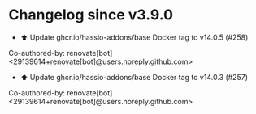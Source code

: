 # Changelog since v3.9.0
- ⬆️ Update ghcr.io/hassio-addons/base Docker tag to v14.0.5 (#258)

Co-authored-by: renovate[bot] <29139614+renovate[bot]@users.noreply.github.com> 
- ⬆️ Update ghcr.io/hassio-addons/base Docker tag to v14.0.3 (#257)

Co-authored-by: renovate[bot] <29139614+renovate[bot]@users.noreply.github.com> 
